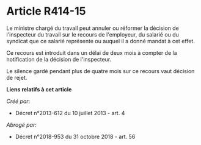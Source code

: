# Article R414-15

Le ministre chargé du travail peut annuler ou réformer la décision de l'inspecteur du travail sur le recours de l'employeur,
du salarié ou du syndicat que ce salarié représente ou auquel il a donné mandat à cet effet.

Ce recours est introduit dans un délai de deux mois à compter de la notification de la décision de l'inspecteur.

Le silence gardé pendant plus de quatre mois sur ce recours vaut décision de rejet.

**Liens relatifs à cet article**

_Créé par_:

  - Décret n°2013-612 du 10 juillet 2013 - art. 4

_Abrogé par_:

  - Décret n°2018-953 du 31 octobre 2018 - art. 56
